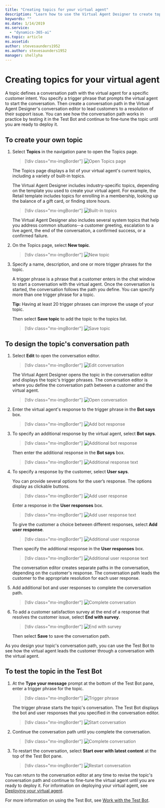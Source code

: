 ```yaml
---
title: "Creating topics for your virtual agent"
description: "Learn how to use the Virtual Agent Designer to create topics for your virtual agent."
keywords: ""
ms.date: 1/14/2019
ms.service:
  - "dynamics-365-ai"
ms.topic: article
ms.assetid: 
author: stevesaunders1952
ms.author: stevesaunders1952
manager: shellyha
---
```


# Creating topics for your virtual agent

A topic defines a conversation path with the virtual agent for a specific customer intent. You specify a trigger phrase that prompts the virtual agent to start the conversation. Then create a conversation path in the Virtual Agent Designer's conversation editor to lead customers to a resolution of their support issue. You can see how the conversation path works in practice by testing it in the Test Bot and continue to fine-tune the topic until you are ready to deploy it.

## To create your own topic

1. Select **Topics** in the navigation pane to open the Topics page.

   > [!div class="mx-imgBorder"]
   > ![Open Topics page](media/create-topic-1-1.png)

    The Topics page displays a list of your virtual agent's current topics, including a variety of built-in topics.

    The Virtual Agent Designer includes industry-specific topics, depending on the template you used to create your virtual agent. For example, the Retail template includes topics for enrolling in a membership, looking up the balance of a gift card, or finding store hours.

   > [!div class="mx-imgBorder"]
   > ![Built-in topics](media/create-topic-1.png)

    The Virtual Agent Designer also includes several system topics that help you address common situations--a customer greeting, escalation to a live agent, the end of the conversation, a confirmed success, or a confirmed failure.

2. On the Topics page, select **New topic**.

   > [!div class="mx-imgBorder"]
   > ![New topic](media/create-topic-2.png)

3. Specify a name, description, and one or more trigger phrases for the topic.

    A trigger phrase is a phrase that a customer enters in the chat window to start a conversation with the virtual agent. Once the conversation is started, the conversation follows the path you define. You can specify more than one trigger phrase for a topic.

    **Tip:**   Having at least 20 trigger phrases can improve the usage of your topic.

    Then select **Save topic** to add the topic to the topics list.

   > [!div class="mx-imgBorder"]
   > ![Save topic](media/create-topic-3-2.png)

## To design the topic's conversation path

1. Select **Edit** to open the conversation editor.

   > [!div class="mx-imgBorder"]
   > ![Edit conversation](media/create-topic-8-1.png)

    The Virtual Agent Designer opens the topic in the conversation editor and displays the topic's trigger phrases. The conversation editor is where you define the conversation path between a customer and the virtual agent.

   > [!div class="mx-imgBorder"]
   > ![Open conversation](media/create-topic-9.png)

2. Enter the virtual agent's response to the trigger phrase in the **Bot says** box.

   > [!div class="mx-imgBorder"]
   > ![Add bot response](media/create-topic-10.png)

3. To specify an additional response by the virtual agent, select **Bot says**.

   > [!div class="mx-imgBorder"]
   > ![Additional bot response](media/create-topic-11.png)

    Then enter the additional response in the **Bot says** box.

   > [!div class="mx-imgBorder"]
   > ![Additional response text](media/create-topic-12.png)

4. To specify a response by the customer, select **User says**.

    You can provide several options for the user’s response. The options display as clickable buttons.

   > [!div class="mx-imgBorder"]
   > ![Add user response](media/create-topic-13.png)

    Enter a response in the **User responses** box.

   > [!div class="mx-imgBorder"]
   > ![Add user response text](media/create-topic-14.png)

    To give the customer a choice between different responses, select **Add user response**.

   > [!div class="mx-imgBorder"]
   > ![Additional user response](media/create-topic-15.png)

    Then specify the additional response in the **User responses** box.

   > [!div class="mx-imgBorder"]
   > ![Additional user response text](media/create-topic-16.png)

    The conversation editor creates separate paths in the conversation, depending on the customer's response. The conversation path leads the customer to the appropriate resolution for each user response.

5. Add additional bot and user responses to complete the conversation path.

   > [!div class="mx-imgBorder"]
   > ![Complete conversation](media/create-topic-17.png)

6. To add a customer satisfaction survey at the end of a response that resolves the customer issue, select **End with survey**.

   > [!div class="mx-imgBorder"]
   > ![End with survey](media/create-topic-18.png)

   Then select **Save** to save the conversation path.

As you design your topic's conversation path, you can use the Test Bot to see how the virtual agent leads the customer through a conversation with the virtual agent.

## To test the topic in the Test Bot

1. At the **Type your message** prompt at the bottom of the Test Bot pane, enter a trigger phrase for the topic.

   > [!div class="mx-imgBorder"]
   > ![Trigger phrase](media/create-topic-20.png)

    The trigger phrase starts the topic's conversation. The Test Bot displays the bot and user responses that you specified in the conversation editor.

   > [!div class="mx-imgBorder"]
   > ![Start conversation](media/create-topic-21.png)

2. Continue the conversation path until you complete the conversation.

   > [!div class="mx-imgBorder"]
   > ![Complete conversation](media/create-topic-22.png)

3. To restart the conversation, select **Start over with latest content** at the top of the Test Bot pane.

   > [!div class="mx-imgBorder"]
   > ![Restart conversation](media/create-topic-23.png)

You can return to the conversation editor at any time to revise the topic's conversation path and continue to fine-tune the virtual agent until you are ready to deploy it. For information on deploying your virtual agent, see [Deploying your virtual agent](getting-started-deploy.md).

For more information on using the Test Bot, see [Work with the Test Bot](how-to-test-bot.md).
